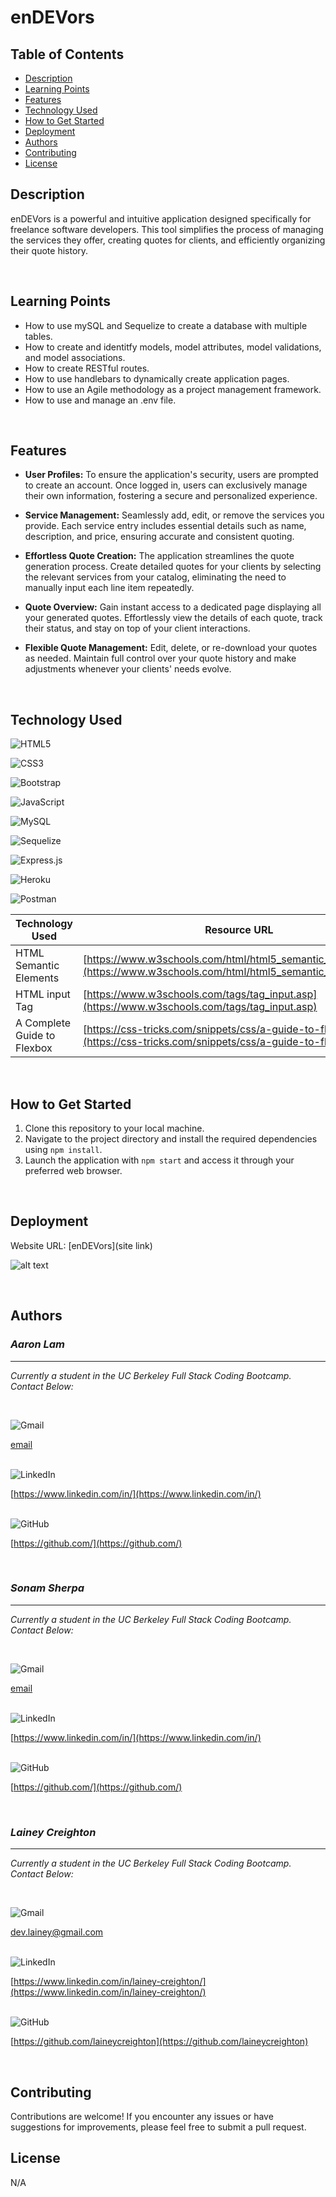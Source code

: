 # enDEVors

## Table of Contents
- [Description](#description)
- [Learning Points](#learning-points)
- [Features](#features)
- [Technology Used](#technology-used)
- [How to Get Started](#how-to-get-started)
- [Deployment](#deployment)
- [Authors](#authors)
- [Contributing](#contributing)
- [License](#license)

## Description

 enDEVors is a powerful and intuitive application designed specifically for freelance software developers. This tool simplifies the process of managing the services they offer, creating quotes for clients, and efficiently organizing their quote history.

<br>

## Learning Points

- How to use mySQL and Sequelize to create a database with multiple tables.
- How to create and identitfy models, model attributes, model validations, and model associations.
- How to create RESTful routes.
- How to use handlebars to dynamically create application pages.
- How to use an Agile methodology as a project management framework.
- How to use and manage an .env file.

<br>

## Features

- **User Profiles:** To ensure the application's security, users are prompted to create an account. Once logged in, users can exclusively manage their own information, fostering a secure and personalized experience.

- **Service Management:** Seamlessly add, edit, or remove the services you provide. Each service entry includes essential details such as name, description, and price, ensuring accurate and consistent quoting.

- **Effortless Quote Creation:** The application streamlines the quote generation process. Create detailed quotes for your clients by selecting the relevant services from your catalog, eliminating the need to manually input each line item repeatedly.

- **Quote Overview:** Gain instant access to a dedicated page displaying all your generated quotes. Effortlessly view the details of each quote, track their status, and stay on top of your client interactions.

- **Flexible Quote Management:** Edit, delete, or re-download your quotes as needed. Maintain full control over your quote history and make adjustments whenever your clients' needs evolve.

<br>

## Technology Used

![HTML5](https://img.shields.io/badge/html5-%23E34F26.svg?style=for-the-badge&logo=html5&logoColor=white)
<br>

![CSS3](https://img.shields.io/badge/css3-%231572B6.svg?style=for-the-badge&logo=css3&logoColor=white)
<br>

![Bootstrap](https://img.shields.io/badge/bootstrap-%238511FA.svg?style=for-the-badge&logo=bootstrap&logoColor=white)
<br>

![JavaScript](https://img.shields.io/badge/javascript-%23323330.svg?style=for-the-badge&logo=javascript&logoColor=%23F7DF1E)
<br>

![MySQL](https://img.shields.io/badge/mysql-%2300f.svg?style=for-the-badge&logo=mysql&logoColor=white)
<br>

![Sequelize](https://img.shields.io/badge/Sequelize-52B0E7?style=for-the-badge&logo=Sequelize&logoColor=white)
<br>

![Express.js](https://img.shields.io/badge/express.js-%23404d59.svg?style=for-the-badge&logo=express&logoColor=%2361DAFB)
<br>

![Heroku](https://img.shields.io/badge/heroku-%23430098.svg?style=for-the-badge&logo=heroku&logoColor=white)
<br>

![Postman](https://img.shields.io/badge/Postman-FF6C37?style=for-the-badge&logo=postman&logoColor=white)
<br>

| Technology Used | Resource URL                                                      |
| --------------- | ----------------------------------------------------------------- |
| HTML Semantic Elements | [https://www.w3schools.com/html/html5_semantic_elements.asp](https://www.w3schools.com/html/html5_semantic_elements.asp) |
| HTML input Tag | [https://www.w3schools.com/tags/tag_input.asp](https://www.w3schools.com/tags/tag_input.asp) |
| A Complete Guide to Flexbox | [https://css-tricks.com/snippets/css/a-guide-to-flexbox/](https://css-tricks.com/snippets/css/a-guide-to-flexbox/) |

<br>

## How to Get Started

1. Clone this repository to your local machine.
2. Navigate to the project directory and install the required dependencies using `npm install`.
3. Launch the application with `npm start` and access it through your preferred web browser.
<br>

## Deployment

Website URL: [enDEVors](site link)

![alt text](./assets/images/)

<br>

## Authors

### *__Aaron Lam__*
---
_Currently a student in the UC Berkeley Full Stack Coding Bootcamp. Contact Below:_

<br>

![Gmail](https://img.shields.io/badge/Gmail-D14836?style=for-the-badge&logo=gmail&logoColor=white)
<br>

[email](email)
<br>
<br>

![LinkedIn](https://img.shields.io/badge/linkedin-%230077B5.svg?style=for-the-badge&logo=linkedin&logoColor=white)
<br>

[https://www.linkedin.com/in/](https://www.linkedin.com/in/)
<br>
<br>

![GitHub](https://img.shields.io/badge/github-%23121011.svg?style=for-the-badge&logo=github&logoColor=white)
<br>

[https://github.com/](https://github.com/)

<br>

### *__Sonam Sherpa__*
---
_Currently a student in the UC Berkeley Full Stack Coding Bootcamp. Contact Below:_

<br>

![Gmail](https://img.shields.io/badge/Gmail-D14836?style=for-the-badge&logo=gmail&logoColor=white)
<br>

[email](email)
<br>
<br>

![LinkedIn](https://img.shields.io/badge/linkedin-%230077B5.svg?style=for-the-badge&logo=linkedin&logoColor=white)
<br>

[https://www.linkedin.com/in/](https://www.linkedin.com/in/)
<br>
<br>

![GitHub](https://img.shields.io/badge/github-%23121011.svg?style=for-the-badge&logo=github&logoColor=white)
<br>

[https://github.com/](https://github.com/)

<br>

### *__Lainey Creighton__*
---
_Currently a student in the UC Berkeley Full Stack Coding Bootcamp. Contact Below:_

<br>

![Gmail](https://img.shields.io/badge/Gmail-D14836?style=for-the-badge&logo=gmail&logoColor=white)
<br>

[dev.lainey@gmail.com](dev.lainey@gmail.com)
<br>
<br>

![LinkedIn](https://img.shields.io/badge/linkedin-%230077B5.svg?style=for-the-badge&logo=linkedin&logoColor=white)
<br>

[https://www.linkedin.com/in/lainey-creighton/](https://www.linkedin.com/in/lainey-creighton/)
<br>
<br>

![GitHub](https://img.shields.io/badge/github-%23121011.svg?style=for-the-badge&logo=github&logoColor=white)
<br>

[https://github.com/laineycreighton](https://github.com/laineycreighton)

<br>

## Contributing

Contributions are welcome! If you encounter any issues or have suggestions for improvements, please feel free to submit a pull request.
<br>

## License

N/A